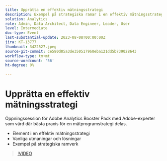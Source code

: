```yaml
---
title: Upprätta en effektiv mätningsstrategi
description: Exempel på strategiska ramar i en effektiv mätningsstrategi - gemensamma utmaningar och lösningar
solution: Analytics
role: Admin, Data Architect, Data Engineer, Leader, User
level: Intermediate
doc-type: Event
last-substantial-update: 2023-08-08T00:00:00Z
jira: KT-13777
thumbnail: 3422527.jpeg
source-git-commit: ce580d05a3de350517960eba121dd5b739028643
workflow-type: tm+mt
source-wordcount: '56'
ht-degree: 0%

---
```



# Upprätta en effektiv mätningsstrategi

Öppningssession för Adobe Analytics Booster Pack med Adobe-experter som värd där bästa praxis för en mätprogramstrategi delas.

* Element i en effektiv mätningsstrategi
* Vanliga utmaningar och lösningar
* Exempel på strategiska ramverk

>[!VIDEO](https://video.tv.adobe.com/v/3422527/?learn=on)
